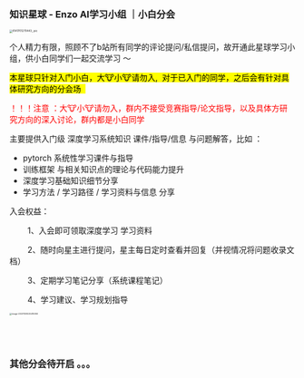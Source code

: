

### 知识星球 - Enzo AI学习小组 ｜小白分会 <!-- {docsify-ignore} -->

<img src="https://p.ipic.vip/8wy1bo.jpg" alt="8141701270443_.pic" style="zoom:33%;" />

个人精力有限，照顾不了b站所有同学的评论提问/私信提问，故开通此星球学习小组，供小白同学们一起交流学习 ～

<mark>本星球只针对入门小白，大🐮小🐮请勿入,  对于已入门的同学，之后会有针对具体研究方向的分会场  </mark>

<font color="red"> ！！！注意 ：大🐮小🐮请勿入，群内不接受竞赛指导/论文指导，以及具体方研究方向的深入讨论，群内都是小白同学 </font>

主要提供入门级 深度学习系统知识 课件/指导/信息 与问题解答，比如 ：

- pytorch 系统性学习课件与指导
- 训练框架 与相关知识点的理论与代码能力提升
- 深度学习基础知识细节分享
- 学习方法 / 学习路径 / 学习资料与信息 分享



入会权益：

$\qquad$1、入会即可领取深度学习 学习资料 

$\qquad$2、随时向星主进行提问，星主每日定时查看并回复（并视情况将问题收录文档）

$\qquad$3、定期学习笔记分享（系统课程笔记） 

$\qquad$4、学习建议、学习规划指导



<img src="https://p.ipic.vip/gsgcqf.png" alt="image-20231129225415066" style="zoom: 25%;" />



<br />

<br />

<br />

<br />

### 其他分会待开启 。。。 <!-- {docsify-ignore} -->

<br />

<br />

<br />